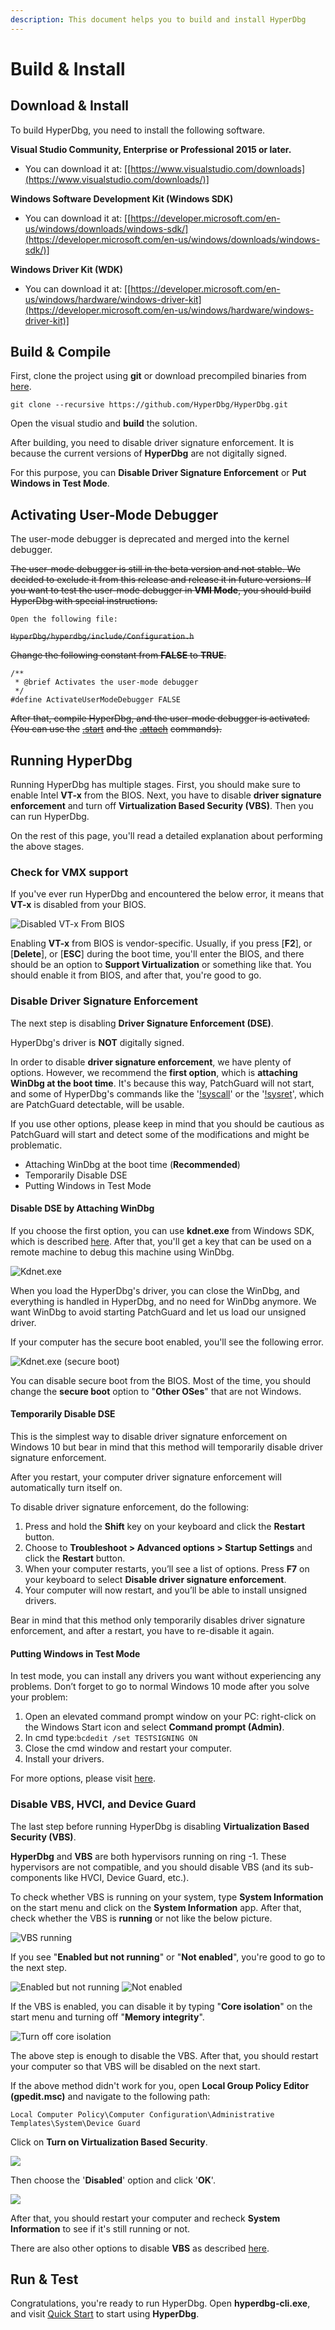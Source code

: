 ```yaml
---
description: This document helps you to build and install HyperDbg
---
```


# Build & Install

## Download & Install

To build HyperDbg, you need to install the following software.

**Visual Studio Community, Enterprise or Professional 2015 or later.**

* You can download it at: \[[https://www.visualstudio.com/downloads](https://www.visualstudio.com/downloads/)]

**Windows Software Development Kit (Windows SDK)**

* You can download it at: \[[https://developer.microsoft.com/en-us/windows/downloads/windows-sdk/](https://developer.microsoft.com/en-us/windows/downloads/windows-sdk/)]

**Windows Driver Kit (WDK)**

* You can download it at: \[[https://developer.microsoft.com/en-us/windows/hardware/windows-driver-kit](https://developer.microsoft.com/en-us/windows/hardware/windows-driver-kit)]

## Build & Compile

First, clone the project using **git** or download precompiled binaries from [here](https://github.com/HyperDbg/HyperDbg/releases).

```
git clone --recursive https://github.com/HyperDbg/HyperDbg.git
```

Open the visual studio and **build** the solution.

After building, you need to disable driver signature enforcement. It is because the current versions of **HyperDbg** are not digitally signed.

For this purpose, you can **Disable Driver Signature Enforcement** or **Put Windows in Test Mode**.

## Activating User-Mode Debugger

The user-mode debugger is deprecated and merged into the kernel debugger.

~~The user-mode debugger is still in the beta version and not stable. We decided to exclude it from this release and release it in future versions. If you want to test the user-mode debugger in **VMI Mode**, you should build HyperDbg with special instructions.~~&#x20;

`Open the following file:`&#x20;

~~`HyperDbg/hyperdbg/include/Configuration.h`~~

~~Change the following constant from **FALSE** to **TRUE**.~~

```
/**
 * @brief Activates the user-mode debugger
 */
#define ActivateUserModeDebugger FALSE
```

~~After that, compile HyperDbg, and the user-mode debugger is activated. (You can use the~~ [~~.start~~](https://docs.hyperdbg.org/commands/meta-commands/.start) ~~and the~~ [~~.attach~~](https://docs.hyperdbg.org/commands/meta-commands/.attach) ~~commands).~~

## Running HyperDbg

Running HyperDbg has multiple stages. First, you should make sure to enable Intel **VT-x** from the BIOS. Next, you have to disable **driver signature enforcement** and turn off **Virtualization Based Security (VBS)**. Then you can run HyperDbg.

On the rest of this page, you'll read a detailed explanation about performing the above stages.

### Check for VMX support

If you've ever run HyperDbg and encountered the below error, it means that **VT-x** is disabled from your BIOS.

![Disabled VT-x From BIOS](../.gitbook/assets/vmx-is-not-supported.PNG)

Enabling **VT-x** from BIOS is vendor-specific. Usually, if you press \[**F2**], or \[**Delete**], or \[**ESC**] during the boot time, you'll enter the BIOS, and there should be an option to **Support Virtualization** or something like that. You should enable it from BIOS, and after that, you're good to go.&#x20;

### Disable Driver Signature Enforcement

The next step is disabling **Driver Signature Enforcement (DSE)**.

HyperDbg's driver is **NOT** digitally signed.

In order to disable **driver signature enforcement**, we have plenty of options. However, we recommend the **first option**, which is **attaching WinDbg at the boot time**. It's because this way, PatchGuard will not start, and some of HyperDbg's commands like the '[!syscall](https://docs.hyperdbg.org/commands/extension-commands/syscall)' or the '[!sysret](https://docs.hyperdbg.org/commands/extension-commands/sysret)', which are PatchGuard detectable, will be usable.&#x20;

If you use other options, please keep in mind that you should be cautious as PatchGuard will start and detect some of the modifications and might be problematic.

* Attaching WinDbg at the boot time (**Recommended**)
* Temporarily Disable DSE
* Putting Windows in Test Mode

#### Disable DSE by Attaching WinDbg

If you choose the first option, you can use **kdnet.exe** from Windows SDK, which is described [here](https://docs.microsoft.com/en-us/windows-hardware/drivers/debugger/setting-up-a-network-debugging-connection-automatically). After that, you'll get a key that can be used on a remote machine to debug this machine using WinDbg.

![Kdnet.exe](../.gitbook/assets/configure-kdnet.PNG)

When you load the HyperDbg's driver, you can close the WinDbg, and everything is handled in HyperDbg, and no need for WinDbg anymore. We want WinDbg to avoid starting PatchGuard and let us load our unsigned driver.

If your computer has the secure boot enabled, you'll see the following error.

![Kdnet.exe (secure boot)](../.gitbook/assets/kdnet-secure-boot-error.PNG)

You can disable secure boot from the BIOS. Most of the time, you should change the **secure boot** option to "**Other OSes**" that are not Windows.

#### Temporarily Disable DSE

This is the simplest way to disable driver signature enforcement on Windows 10 but bear in mind that this method will temporarily disable driver signature enforcement.

After you restart, your computer driver signature enforcement will automatically turn itself on.

To disable driver signature enforcement, do the following:

1. Press and hold the **Shift** key on your keyboard and click the **Restart** button.
2. Choose to **Troubleshoot > Advanced options > Startup Settings** and click the **Restart** button.
3. When your computer restarts, you’ll see a list of options. Press **F7** on your keyboard to select **Disable driver signature enforcement**.
4. Your computer will now restart, and you’ll be able to install unsigned drivers.

Bear in mind that this method only temporarily disables driver signature enforcement, and after a restart, you have to re-disable it again.

#### Putting Windows in Test Mode

In test mode, you can install any drivers you want without experiencing any problems. Don’t forget to go to normal Windows 10 mode after you solve your problem:

1. Open an elevated command prompt window on your PC: right-click on the Windows Start icon and select **Command prompt (Admin)**.
2. In cmd type:`bcdedit /set TESTSIGNING ON`
3. Close the cmd window and restart your computer.
4. Install your drivers.

For more options, please visit [here](https://windowsreport.com/driver-signature-enforcement-windows-10/).

### Disable VBS, HVCI, and Device Guard

The last step before running HyperDbg is disabling **Virtualization Based Security (VBS)**.

**HyperDbg** and **VBS** are both hypervisors running on ring -1. These hypervisors are not compatible, and you should disable VBS (and its sub-components like HVCI, Device Guard, etc.).

To check whether VBS is running on your system, type **System Information** on the start menu and click on the **System Information** app. After that, check whether the VBS is **running** or not like the below picture.&#x20;



![VBS running](../.gitbook/assets/VBS-running.PNG)

If you see "**Enabled but not running**" or "**Not enabled**", you're good to go to the next step.

![Enabled but not running](../.gitbook/assets/VBS-enabled-but-not-running.PNG) ![Not enabled](../.gitbook/assets/VBS-not-enabled.PNG)

If the VBS is enabled, you can disable it by typing "**Core isolation**" on the start menu and turning off "**Memory integrity**".

![Turn off core isolation](../.gitbook/assets/Disable-core-isolation.PNG)

The above step is enough to disable the VBS. After that, you should restart your computer so that VBS will be disabled on the next start.

If the above method didn't work for you, open **Local Group Policy Editor (gpedit.msc)** and navigate to the following path:

```
Local Computer Policy\Computer Configuration\Administrative Templates\System\Device Guard
```

Click on **Turn on Virtualization Based Security**.

![](../.gitbook/assets/local-group-policy-VBS.PNG)

Then choose the '**Disabled**' option and click '**OK**'.

![](../.gitbook/assets/disable-VBS.PNG)

After that, you should restart your computer and recheck **System Information** to see if it's still running or not.

There are also other options to disable **VBS** as described [here](https://beebom.com/how-disable-virtualization-based-security-vbs-windows-11/).

## Run & Test

Congratulations, you're ready to run HyperDbg. Open **hyperdbg-cli.exe**, and visit [Quick Start](https://docs.hyperdbg.org/getting-started/quick-start) to start using **HyperDbg**.
